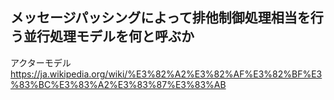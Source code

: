 ## メッセージパッシングによって排他制御処理相当を行う並行処理モデルを何と呼ぶか

アクターモデル
https://ja.wikipedia.org/wiki/%E3%82%A2%E3%82%AF%E3%82%BF%E3%83%BC%E3%83%A2%E3%83%87%E3%83%AB